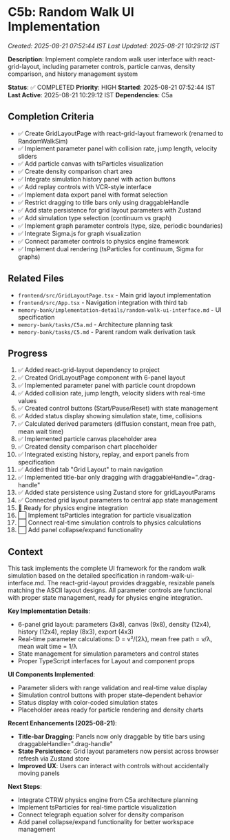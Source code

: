# C5b: Random Walk UI Implementation
*Created: 2025-08-21 07:52:44 IST*
*Last Updated: 2025-08-21 10:29:12 IST*

**Description**: Implement complete random walk user interface with react-grid-layout, including parameter controls, particle canvas, density comparison, and history management system

**Status**: ✅ COMPLETED
**Priority**: HIGH
**Started**: 2025-08-21 07:52:44 IST
**Last Active**: 2025-08-21 10:29:12 IST
**Dependencies**: C5a

## Completion Criteria
- ✅ Create GridLayoutPage with react-grid-layout framework (renamed to RandomWalkSim)
- ✅ Implement parameter panel with collision rate, jump length, velocity sliders
- ✅ Add particle canvas with tsParticles visualization
- ✅ Create density comparison chart area
- ✅ Integrate simulation history panel with action buttons
- ✅ Add replay controls with VCR-style interface
- ✅ Implement data export panel with format selection
- ✅ Restrict dragging to title bars only using draggableHandle
- ✅ Add state persistence for grid layout parameters with Zustand
- ✅ Add simulation type selection (continuum vs graph)
- ✅ Implement graph parameter controls (type, size, periodic boundaries)
- ✅ Integrate Sigma.js for graph visualization
- ✅ Connect parameter controls to physics engine framework
- ✅ Implement dual rendering (tsParticles for continuum, Sigma for graphs)

## Related Files
- `frontend/src/GridLayoutPage.tsx` - Main grid layout implementation
- `frontend/src/App.tsx` - Navigation integration with third tab
- `memory-bank/implementation-details/random-walk-ui-interface.md` - UI specification
- `memory-bank/tasks/C5a.md` - Architecture planning task
- `memory-bank/tasks/C5.md` - Parent random walk derivation task

## Progress
1. ✅ Added react-grid-layout dependency to project
2. ✅ Created GridLayoutPage component with 6-panel layout
3. ✅ Implemented parameter panel with particle count dropdown
4. ✅ Added collision rate, jump length, velocity sliders with real-time values
5. ✅ Created control buttons (Start/Pause/Reset) with state management
6. ✅ Added status display showing simulation state, time, collisions
7. ✅ Calculated derived parameters (diffusion constant, mean free path, mean wait time)
8. ✅ Implemented particle canvas placeholder area
9. ✅ Created density comparison chart placeholder
10. ✅ Integrated existing history, replay, and export panels from specification
11. ✅ Added third tab "Grid Layout" to main navigation
12. ✅ Implemented title-bar only dragging with draggableHandle=".drag-handle"
13. ✅ Added state persistence using Zustand store for gridLayoutParams
14. ✅ Connected grid layout parameters to central app state management
15. 🔄 Ready for physics engine integration
16. ⬜ Implement tsParticles integration for particle visualization
17. ⬜ Connect real-time simulation controls to physics calculations
18. ⬜ Add panel collapse/expand functionality

## Context
This task implements the complete UI framework for the random walk simulation based on the detailed specification in random-walk-ui-interface.md. The react-grid-layout provides draggable, resizable panels matching the ASCII layout designs. All parameter controls are functional with proper state management, ready for physics engine integration.

**Key Implementation Details**:
- 6-panel grid layout: parameters (3x8), canvas (9x8), density (12x4), history (12x4), replay (8x3), export (4x3)
- Real-time parameter calculations: D = v²/(2λ), mean free path = v/λ, mean wait time = 1/λ
- State management for simulation parameters and control states
- Proper TypeScript interfaces for Layout and component props

**UI Components Implemented**:
- Parameter sliders with range validation and real-time value display
- Simulation control buttons with proper state-dependent behavior
- Status display with color-coded simulation states
- Placeholder areas ready for particle rendering and density charts

**Recent Enhancements (2025-08-21)**:
- **Title-bar Dragging**: Panels now only draggable by title bars using draggableHandle=".drag-handle"
- **State Persistence**: Grid layout parameters now persist across browser refresh via Zustand store
- **Improved UX**: Users can interact with controls without accidentally moving panels

**Next Steps**:
- Integrate CTRW physics engine from C5a architecture planning
- Implement tsParticles for real-time particle visualization
- Connect telegraph equation solver for density comparison
- Add panel collapse/expand functionality for better workspace management
